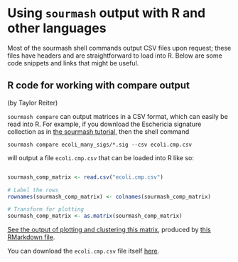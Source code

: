 # Using `sourmash` output with R and other languages

Most of the sourmash shell commands output CSV files upon request;
these files have headers and are straightforward to load into R.
Below are some code snippets and links that might be useful.

## R code for working with compare output

(by Taylor Reiter)

`sourmash compare` can output matrices in a CSV format, which can
easily be read into R.  For example, if you download the Eschericia
signature collection as in
[the sourmash tutorial](tutorial-basic.md#make-and-search-a-database-quickly),
then the shell command

```shell
sourmash compare ecoli_many_sigs/*.sig --csv ecoli.cmp.csv
```

will output a file `ecoli.cmp.csv` that can be loaded into R like so:

```r

sourmash_comp_matrix <- read.csv("ecoli.cmp.csv")

# Label the rows
rownames(sourmash_comp_matrix) <- colnames(sourmash_comp_matrix)

# Transform for plotting
sourmash_comp_matrix <- as.matrix(sourmash_comp_matrix)

```

[See the output of plotting and clustering this matrix](./_static/ecoli-cmp.html),
produced by [this RMarkdown file](_static/ecoli-cmp.Rmd).

You can download the `ecoli.cmp.csv` file itself [here](_static/ecoli.cmp.csv).

